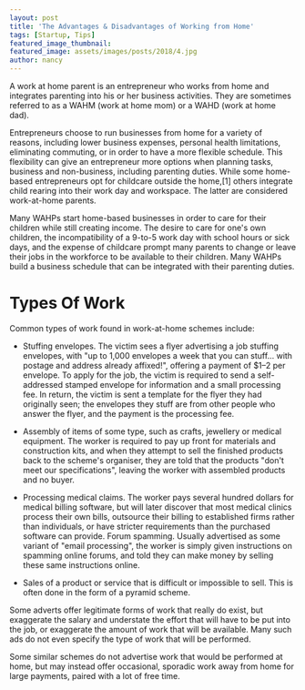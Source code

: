 ```yaml
---
layout: post
title: 'The Advantages & Disadvantages of Working from Home'
tags: [Startup, Tips]
featured_image_thumbnail:
featured_image: assets/images/posts/2018/4.jpg
author: nancy
---
```


A work at home parent is an entrepreneur who works from home and integrates parenting into his or her business activities. They are sometimes referred to as a WAHM (work at home mom) or a WAHD (work at home dad).

Entrepreneurs choose to run businesses from home for a variety of reasons, including lower business expenses, personal health limitations, eliminating commuting, or in order to have a more flexible schedule. This flexibility can give an entrepreneur more options when planning tasks, business and non-business, including parenting duties. While some home-based entrepreneurs opt for childcare outside the home,[1] others integrate child rearing into their work day and workspace. The latter are considered work-at-home parents.

Many WAHPs start home-based businesses in order to care for their children while still creating income. The desire to care for one's own children, the incompatibility of a 9-to-5 work day with school hours or sick days, and the expense of childcare prompt many parents to change or leave their jobs in the workforce to be available to their children. Many WAHPs build a business schedule that can be integrated with their parenting duties.

# Types Of Work

Common types of work found in work-at-home schemes include:

- Stuffing envelopes. The victim sees a flyer advertising a job stuffing envelopes, with "up to 1,000 envelopes a week that you can stuff... with postage and address already affixed!", offering a payment of $1–2 per envelope. To apply for the job, the victim is required to send a self-addressed stamped envelope for information and a small processing fee. In return, the victim is sent a template for the flyer they had originally seen; the envelopes they stuff are from other people who answer the flyer, and the payment is the processing fee.

- Assembly of items of some type, such as crafts, jewellery or medical equipment. The worker is required to pay up front for materials and construction kits, and when they attempt to sell the finished products back to the scheme's organiser, they are told that the products "don't meet our specifications", leaving the worker with assembled products and no buyer.

- Processing medical claims. The worker pays several hundred dollars for medical billing software, but will later discover that most medical clinics process their own bills, outsource their billing to established firms rather than individuals, or have stricter requirements than the purchased software can provide.
  Forum spamming. Usually advertised as some variant of "email processing", the worker is simply given instructions on spamming online forums, and told they can make money by selling these same instructions online.

- Sales of a product or service that is difficult or impossible to sell. This is often done in the form of a pyramid scheme.

Some adverts offer legitimate forms of work that really do exist, but exaggerate the salary and understate the effort that will have to be put into the job, or exaggerate the amount of work that will be available. Many such ads do not even specify the type of work that will be performed.

Some similar schemes do not advertise work that would be performed at home, but may instead offer occasional, sporadic work away from home for large payments, paired with a lot of free time.
